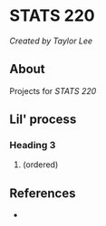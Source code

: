 # STATS 220
*Created by Taylor Lee*

## About

Projects for *STATS 220* 

## Lil' process

### Heading 3

<!-- add process -->

1. (ordered)


## References

<!-- add a link here and an unordered bullet points -->

- ![]()

<!-- 
  Edit the README.md file so that it contains some information about the purpose of the repo, so that other people who view your repo on GitHub know why you made it. Your README.md file needs to demonstrate at least the following Markdown syntax (you can do more if you want!):

  use of two different levels of headers
  use of two different types of bullet points (ordered or unordered)
  use of bold and italics
  use of links to other websites
-->
